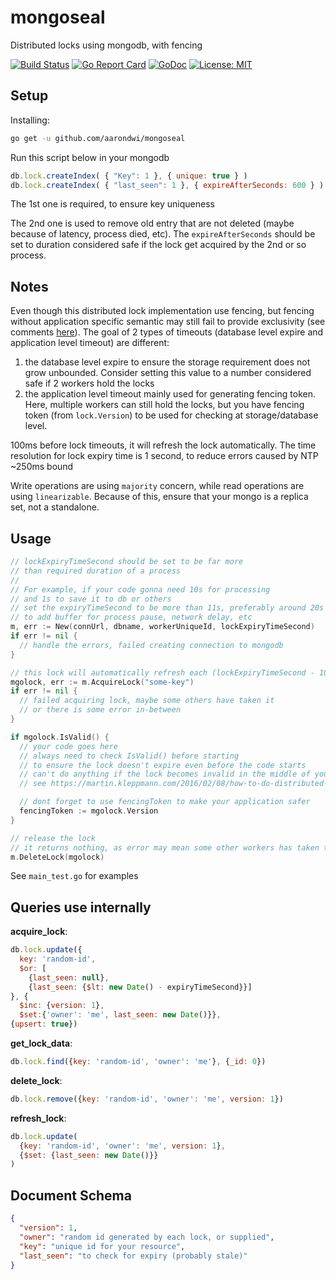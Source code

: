 # mongoseal

Distributed locks using mongodb, with fencing

[![Build Status](https://travis-ci.org/aarondwi/mongoseal.svg?branch=master)](https://travis-ci.org/aarondwi/mongoseal)
[![Go Report Card](https://goreportcard.com/badge/github.com/aarondwi/mongoseal)](https://goreportcard.com/report/github.com/aarondwi/mongoseal)
[![GoDoc](https://img.shields.io/badge/godoc-reference-blue.svg?style=flat)](https://godoc.org/github.com/aarondwi/mongoseal) 
[![License: MIT](https://img.shields.io/badge/License-MIT-yellow.svg)](https://opensource.org/licenses/MIT)

Setup
----------------------
Installing:

```bash
go get -u github.com/aarondwi/mongoseal
```

Run this script below in your mongodb

```javascript
db.lock.createIndex( { "Key": 1 }, { unique: true } )
db.lock.createIndex( { "last_seen": 1 }, { expireAfterSeconds: 600 } )
```

The 1st one is required, to ensure key uniqueness

The 2nd one is used to remove old entry that are not deleted (maybe because of latency, process died, etc). The `expireAfterSeconds` should be set to duration considered safe if the lock get acquired by the 2nd or so process.

Notes
-------------------------------------------------
Even though this distributed lock implementation use fencing, but fencing without application specific semantic may still fail to provide exclusivity (see comments [here](https://martin.kleppmann.com/2016/02/08/how-to-do-distributed-locking.html)).
The goal of 2 types of timeouts (database level expire and application level timeout) are different:

1. the database level expire to ensure the storage requirement does not grow unbounded. Consider setting this value to a number considered safe if 2 workers hold the locks
2. the application level timeout mainly used for generating fencing token. Here, multiple workers can still hold the locks, but you have fencing token (from `lock.Version`) to be used for checking at storage/database level.

100ms before lock timeouts, it will refresh the lock automatically. The time resolution for lock expiry time is 1 second, to reduce errors caused by NTP ~250ms bound

Write operations are using `majority` concern, while read operations are using `linearizable`. Because of this, ensure that your mongo is a replica set, not a standalone.

Usage
--------------------------------------------------

```go
// lockExpiryTimeSecond should be set to be far more 
// than required duration of a process
//
// For example, if your code gonna need 10s for processing
// and 1s to save it to db or others
// set the expiryTimeSecond to be more than 11s, preferably around 20s
// to add buffer for process pause, network delay, etc
m, err := New(connUrl, dbname, workerUniqueId, lockExpiryTimeSecond)
if err != nil {
  // handle the errors, failed creating connection to mongodb
}

// this lock will automatically refresh each (lockExpiryTimeSecond - 100ms)
mgolock, err := m.AcquireLock("some-key")
if err != nil {
  // failed acquiring lock, maybe some others have taken it
  // or there is some error in-between
}

if mgolock.IsValid() {
  // your code goes here
  // always need to check IsValid() before starting
  // to ensure the lock doesn't expire even before the code starts
  // can't do anything if the lock becomes invalid in the middle of your code
  // see https://martin.kleppmann.com/2016/02/08/how-to-do-distributed-locking.html

  // dont forget to use fencingToken to make your application safer
  fencingToken := mgolock.Version
}

// release the lock
// it returns nothing, as error may mean some other workers has taken the lock already
m.DeleteLock(mgolock)
```

See `main_test.go` for examples

Queries use internally
------------------------------------
**acquire_lock**:

```javascript
db.lock.update({
  key: 'random-id',
  $or: [
    {last_seen: null},
    {last_seen: {$lt: new Date() - expiryTimeSecond}}]
}, {
  $inc: {version: 1},
  $set:{'owner': 'me', last_seen: new Date()}},
{upsert: true})
```

**get_lock_data**:

```javascript
db.lock.find({key: 'random-id', 'owner': 'me'}, {_id: 0})
```

**delete_lock**:

```javascript
db.lock.remove({key: 'random-id', 'owner': 'me', version: 1})
```

**refresh_lock**:

```javascript
db.lock.update(
  {key: 'random-id', 'owner': 'me', version: 1},
  {$set: {last_seen: new Date()}}
)
```

Document Schema
-------------------------

```json
{
  "version": 1,
  "owner": "random id generated by each lock, or supplied",
  "key": "unique id for your resource",
  "last_seen": "to check for expiry (probably stale)"
}
```

